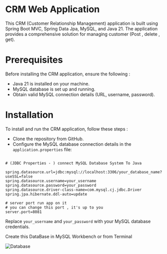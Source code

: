 # CRM Web Application

This CRM (Customer Relationship Management) application is built using Spring Boot MVC, Spring Data Jpa, MySQL, and Java 21. The application provides a comprehensive solution for managing customer (Post , delete , get). 


# Prerequisites

Before installing the CRM application, ensure the following :

- Java 21 is installed on your machine.
- MySQL database is set up and running.
- Obtain valid MySQL connection details (URL, username, password).

# Installation

To install and run the CRM application, follow these steps :

- Clone the repository from GitHub.
- Configure the MySQL database connection details in the `application.properties` file:

```

# (JDBC Properties - ) connect MySQL Database System To Java

spring.datasource.url=jdbc:mysql://localhost:3306/your_database_name?useSSL=false
spring.datasource.username=your_username
spring.datasource.password=your_password
spring.datasource.driver-class-name=com.mysql.cj.jdbc.Driver
spring.jpa.hibernate.ddl-auto=update

# server port run app on it
# you can change this port , it's up to you
server.port=8081

```

Replace `your_username` and `your_password` with your MySQL database credentials.

Create this DataBase in MySQL Workbench or from Terminal

![Database](https://github.com/ahmedelazab1220/CRM-RESTAPI-SpringBoot/assets/105994948/2be3574a-5716-47c2-9420-cb7b74b17732)
